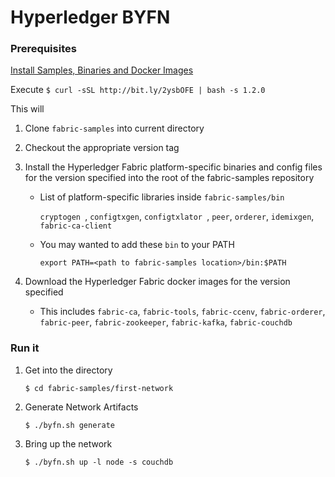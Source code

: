 # Hyperledger BYFN

### Prerequisites
[Install Samples, Binaries and Docker Images ](https://hyperledger-fabric.readthedocs.io/en/release-1.2/install.html)

Execute `$ curl -sSL http://bit.ly/2ysbOFE | bash -s 1.2.0`

This will
      
1. Clone `fabric-samples` into current directory
2. Checkout the appropriate version tag
3. Install the Hyperledger Fabric platform-specific binaries and config files for the version specified into the root of the fabric-samples repository
         
   - List of platform-specific libraries inside `fabric-samples/bin`
         
     `cryptogen `, `configtxgen`, `configtxlator `, `peer`, `orderer`, `idemixgen`, `fabric-ca-client`
         
   - You may wanted to add these `bin` to your PATH
         
     `export PATH=<path to fabric-samples location>/bin:$PATH`
         
4. Download the Hyperledger Fabric docker images for the version specified

   - This includes `fabric-ca`, `fabric-tools`, `fabric-ccenv`, `fabric-orderer`, `fabric-peer`, `fabric-zookeeper`, `fabric-kafka`, `fabric-couchdb`
         
### Run it

1. Get into the directory

   ```
   $ cd fabric-samples/first-network
   ```

2. Generate Network Artifacts

   ```
   $ ./byfn.sh generate
   ```
   
3. Bring up the network

   ```
   $ ./byfn.sh up -l node -s couchdb
   ```


